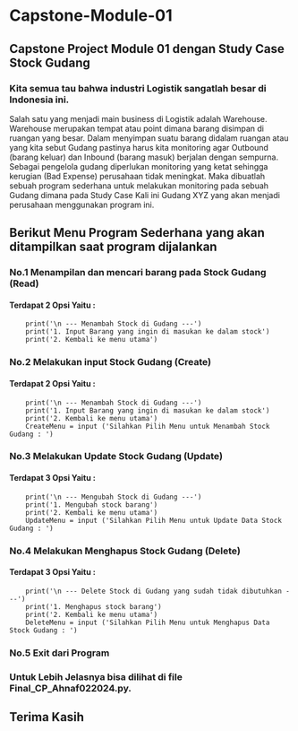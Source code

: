 # Capstone-Module-01
## Capstone Project Module 01 dengan Study Case Stock Gudang
### Kita semua tau bahwa industri Logistik sangatlah besar di Indonesia ini.
Salah satu yang menjadi main business di Logistik adalah Warehouse.
Warehouse merupakan tempat atau point dimana barang disimpan di ruangan yang besar.
Dalam menyimpan suatu barang didalam ruangan atau yang kita sebut Gudang pastinya harus kita monitoring agar Outbound (barang keluar) dan Inbound (barang masuk) berjalan dengan sempurna.
Sebagai pengelola gudang diperlukan monitoring yang ketat sehingga kerugian (Bad Expense) perusahaan tidak meningkat.
Maka dibuatlah sebuah program sederhana untuk melakukan monitoring pada sebuah Gudang dimana pada Study Case Kali ini Gudang XYZ yang akan menjadi perusahaan menggunakan program ini.

## Berikut Menu Program Sederhana yang akan ditampilkan saat program dijalankan

### No.1 Menampilan dan mencari barang pada Stock Gudang (Read)
#### Terdapat 2 Opsi Yaitu :
        print('\n --- Menambah Stock di Gudang ---')
        print('1. Input Barang yang ingin di masukan ke dalam stock')
        print('2. Kembali ke menu utama')
### No.2 Melakukan input Stock Gudang (Create)
#### Terdapat 2 Opsi Yaitu :
        print('\n --- Menambah Stock di Gudang ---')
        print('1. Input Barang yang ingin di masukan ke dalam stock')
        print('2. Kembali ke menu utama')
        CreateMenu = input ('Silahkan Pilih Menu untuk Menambah Stock Gudang : ')

### No.3 Melakukan Update Stock Gudang (Update)
#### Terdapat 3 Opsi Yaitu :
        print('\n --- Mengubah Stock di Gudang ---')
        print('1. Mengubah stock barang')
        print('2. Kembali ke menu utama')
        UpdateMenu = input ('Silahkan Pilih Menu untuk Update Data Stock Gudang : ')

### No.4 Melakukan Menghapus Stock Gudang (Delete)
#### Terdapat 3 Opsi Yaitu :
        print('\n --- Delete Stock di Gudang yang sudah tidak dibutuhkan ---')
        print('1. Menghapus stock barang')
        print('2. Kembali ke menu utama')
        DeleteMenu = input ('Silahkan Pilih Menu untuk Menghapus Data Stock Gudang : ')

### No.5 Exit dari Program

### Untuk Lebih Jelasnya bisa dilihat di file Final_CP_Ahnaf022024.py.

## Terima Kasih
